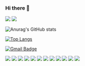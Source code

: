 ### Hi there 👋


<img src="https://img.shields.io/badge/JavaScript-F7DF1E?style=flat-square&logo=JavaScript&logoColor=white&fontColor=black" />
<img src="https://img.shields.io/badge/Java-007396?style=flat-square&logo=Java&logoColor=white" />


![Anurag's GitHub stats](https://github-readme-stats.vercel.app/api?username=gwonkim&show_icons=true)

[![Top Langs](https://github-readme-stats.vercel.app/api/top-langs/?username=gwonkim&layout=compact)](https://github.com/anuraghazra/github-readme-stats)


[![Gmail Badge](https://img.shields.io/badge/Gmail-d14836?style=flat-square&logo=Gmail&logoColor=white&link=mailto:wo41896804@gmail.com)](mailto:wo41896804@gmail.com)

<!-- 테스트 임시 -->
<img src="https://img.shields.io/badge/JavaScript-F7DF1E?style=flat-square&logo=JavaScript&logoColor=white" />
<img src="https://img.shields.io/badge/CSS3-1572B6?style=flat-square&logo=CSS3&logoColor=white" />
<img src="https://img.shields.io/badge/HTML5-E34F26?style=flat-square&logo=HTML5&logoColor=white" />
<img src="https://img.shields.io/badge/React-61DAFB?style=flat-square&logo=React&logoColor=white" />
   
<img src="https://img.shields.io/badge/Redux-Saga-999999?style=flat-square&logo=Redux-Saga&logoColor=white" />
<img src="https://img.shields.io/badge/Redux-764ABC?style=flat-square&logo=Redux&logoColor=white" />
<img src="https://img.shields.io/badge/Next.js-000000?style=flat-square&logo=Next.js&logoColor=white" />
<img src="https://img.shields.io/badge/ESlint-4B32C3?style=flat-square&logo=ESlint&logoColor=white" />
<img src="https://img.shields.io/badge/Webpack-8DD6F9?style=flat-square&logo=Webpack&logoColor=white" />

<img src="https://img.shields.io/badge/Webpack-8DD6F9?style=flat-square&logo=Webpack&logoColor=white" />
<img src="https://img.shields.io/badge/Webpack-8DD6F9?style=flat-square&logo=Webpack&logoColor=white" />
<img src="https://img.shields.io/badge/AntDesign-0170FE?style=flat-square&logo=AntDesign&logoColor=white" />




<!--
**gwonkim/gwonkim** is a ✨ _special_ ✨ repository because its `README.md` (this file) appears on your GitHub profile.

Here are some ideas to get you started:

- 🔭 I’m currently working on ...
- 🌱 I’m currently learning ...
- 👯 I’m looking to collaborate on ...
- 🤔 I’m looking for help with ...
- 💬 Ask me about ...
- 📫 How to reach me: ...
- 😄 Pronouns: ...
- ⚡ Fun fact: ...
-->
